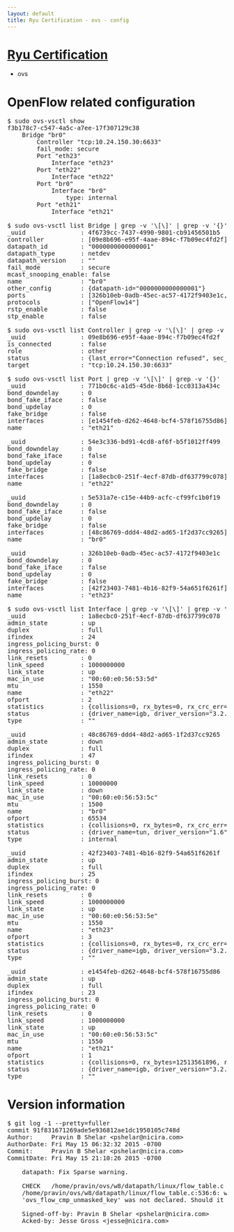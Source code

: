 ```yaml
---
layout: default
title: Ryu Certification - ovs - config
---
```

# [Ryu Certification](http://osrg.github.io/ryu/certification.html)
* ovs 

# OpenFlow related configuration
<pre>
$ sudo ovs-vsctl show
f3b178c7-c547-4a5c-a7ee-17f307129c38
    Bridge "br0"
        Controller "tcp:10.24.150.30:6633"
        fail_mode: secure
        Port "eth23"
            Interface "eth23"
        Port "eth22"
            Interface "eth22"
        Port "br0"
            Interface "br0"
                type: internal
        Port "eth21"
            Interface "eth21"

$ sudo ovs-vsctl list Bridge | grep -v '\[\]' | grep -v '{}'
_uuid               : 4f6739cc-7437-4990-9801-cb91456501b5
controller          : [09e8b696-e95f-4aae-894c-f7b09ec4fd2f]
datapath_id         : "0000000000000001"
datapath_type       : netdev
datapath_version    : "<built-in>"
fail_mode           : secure
mcast_snooping_enable: false
name                : "br0"
other_config        : {datapath-id="0000000000000001"}
ports               : [326b10eb-0adb-45ec-ac57-4172f9403e1c, 54e3c336-bd91-4cd8-af6f-b5f1012ff499, 5e531a7e-c15e-44b9-acfc-cf99fc1b0f19, 771b0c6c-a1d5-45de-8b68-1cc0313a434c]
protocols           : ["OpenFlow14"]
rstp_enable         : false
stp_enable          : false

$ sudo ovs-vsctl list Controller | grep -v '\[\]' | grep -v '{}'
_uuid               : 09e8b696-e95f-4aae-894c-f7b09ec4fd2f
is_connected        : false
role                : other
status              : {last_error="Connection refused", sec_since_connect="647", sec_since_disconnect="3", state=BACKOFF}
target              : "tcp:10.24.150.30:6633"

$ sudo ovs-vsctl list Port | grep -v '\[\]' | grep -v '{}'
_uuid               : 771b0c6c-a1d5-45de-8b68-1cc0313a434c
bond_downdelay      : 0
bond_fake_iface     : false
bond_updelay        : 0
fake_bridge         : false
interfaces          : [e1454feb-d262-4648-bcf4-578f16755d86]
name                : "eth21"

_uuid               : 54e3c336-bd91-4cd8-af6f-b5f1012ff499
bond_downdelay      : 0
bond_fake_iface     : false
bond_updelay        : 0
fake_bridge         : false
interfaces          : [1a8ecbc0-251f-4ecf-87db-df637799c078]
name                : "eth22"

_uuid               : 5e531a7e-c15e-44b9-acfc-cf99fc1b0f19
bond_downdelay      : 0
bond_fake_iface     : false
bond_updelay        : 0
fake_bridge         : false
interfaces          : [48c86769-ddd4-48d2-ad65-1f2d37cc9265]
name                : "br0"

_uuid               : 326b10eb-0adb-45ec-ac57-4172f9403e1c
bond_downdelay      : 0
bond_fake_iface     : false
bond_updelay        : 0
fake_bridge         : false
interfaces          : [42f23403-7481-4b16-82f9-54a651f6261f]
name                : "eth23"

$ sudo ovs-vsctl list Interface | grep -v '\[\]' | grep -v '{}'
_uuid               : 1a8ecbc0-251f-4ecf-87db-df637799c078
admin_state         : up
duplex              : full
ifindex             : 24
ingress_policing_burst: 0
ingress_policing_rate: 0
link_resets         : 0
link_speed          : 1000000000
link_state          : up
mac_in_use          : "00:60:e0:56:53:5d"
mtu                 : 1550
name                : "eth22"
ofport              : 2
statistics          : {collisions=0, rx_bytes=0, rx_crc_err=0, rx_dropped=0, rx_errors=0, rx_frame_err=0, rx_over_err=0, rx_packets=0, tx_bytes=9991065586, tx_dropped=0, tx_errors=0, tx_packets=6664204}
status              : {driver_name=igb, driver_version="3.2.10-k", firmware_version="2.10-9"}
type                : ""

_uuid               : 48c86769-ddd4-48d2-ad65-1f2d37cc9265
admin_state         : down
duplex              : full
ifindex             : 47
ingress_policing_burst: 0
ingress_policing_rate: 0
link_resets         : 0
link_speed          : 10000000
link_state          : down
mac_in_use          : "00:60:e0:56:53:5c"
mtu                 : 1500
name                : "br0"
ofport              : 65534
statistics          : {collisions=0, rx_bytes=0, rx_crc_err=0, rx_dropped=0, rx_errors=0, rx_frame_err=0, rx_over_err=0, rx_packets=0, tx_bytes=0, tx_dropped=0, tx_errors=0, tx_packets=0}
status              : {driver_name=tun, driver_version="1.6", firmware_version="N/A"}
type                : internal

_uuid               : 42f23403-7481-4b16-82f9-54a651f6261f
admin_state         : up
duplex              : full
ifindex             : 25
ingress_policing_burst: 0
ingress_policing_rate: 0
link_resets         : 0
link_speed          : 1000000000
link_state          : up
mac_in_use          : "00:60:e0:56:53:5e"
mtu                 : 1550
name                : "eth23"
ofport              : 3
statistics          : {collisions=0, rx_bytes=0, rx_crc_err=0, rx_dropped=0, rx_errors=0, rx_frame_err=0, rx_over_err=0, rx_packets=0, tx_bytes=923631000, tx_dropped=0, tx_errors=0, tx_packets=615754}
status              : {driver_name=igb, driver_version="3.2.10-k", firmware_version="2.10-9"}
type                : ""

_uuid               : e1454feb-d262-4648-bcf4-578f16755d86
admin_state         : up
duplex              : full
ifindex             : 23
ingress_policing_burst: 0
ingress_policing_rate: 0
link_resets         : 0
link_speed          : 1000000000
link_state          : up
mac_in_use          : "00:60:e0:56:53:5c"
mtu                 : 1550
name                : "eth21"
ofport              : 1
statistics          : {collisions=0, rx_bytes=12513561896, rx_crc_err=0, rx_dropped=0, rx_errors=0, rx_frame_err=0, rx_over_err=0, rx_packets=8350202, tx_bytes=0, tx_dropped=0, tx_errors=0, tx_packets=0}
status              : {driver_name=igb, driver_version="3.2.10-k", firmware_version="2.10-9"}
type                : ""
</pre>

# Version information
<pre>
$ git log -1 --pretty=fuller
commit 91f831671269ade5e936812ae1dc1950105c748d
Author:     Pravin B Shelar &lt;pshelar@nicira.com&gt;
AuthorDate: Fri May 15 06:32:32 2015 -0700
Commit:     Pravin B Shelar &lt;pshelar@nicira.com&gt;
CommitDate: Fri May 15 21:10:26 2015 -0700

    datapath: Fix Sparse warning.
    
    CHECK   /home/pravin/ovs/w8/datapath/linux/flow_table.c
    /home/pravin/ovs/w8/datapath/linux/flow_table.c:536:6: warning: symbol
    'ovs_flow_cmp_unmasked_key' was not declared. Should it be static?
    
    Signed-off-by: Pravin B Shelar &lt;pshelar@nicira.com&gt;
    Acked-by: Jesse Gross &lt;jesse@nicira.com&gt;
</pre>
